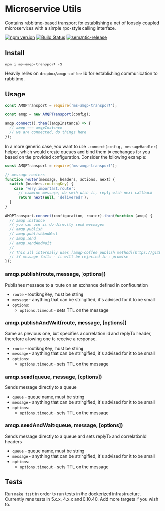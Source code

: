 # Microservice Utils

Contains rabbitmq-based transport for establishing a net of loosely coupled microservices with a simple rpc-style
calling interface.

[![npm version](https://badge.fury.io/js/ms-amqp-transport.svg)](https://badge.fury.io/js/ms-amqp-transport)
[![Build Status](https://semaphoreci.com/api/v1/makeomatic/ms-amqp-transport/branches/feat-node-6/shields_badge.svg)](https://semaphoreci.com/makeomatic/ms-amqp-transport)
[![semantic-release](https://img.shields.io/badge/%20%20%F0%9F%93%A6%F0%9F%9A%80-semantic--release-e10079.svg?style=flat-square)](https://github.com/semantic-release/semantic-release)

## Install

`npm i ms-amqp-transport -S`

Heavily relies on `dropbox/amqp-coffee` lib for establishing communication to rabbitmq.

## Usage

```js
const AMQPTransport = require('ms-amqp-transport');

const amqp = new AMQPTransport(config);

amqp.connect().then((amqpInstance) => {
  // amqp === amqpInstance
  // we are connected, do things here
});
```

In a more generic case, you want to use `.connect(config, messageHandler)` helper, which would create queues and bind them to exchanges for you
based on the provided configuration.
Consider the following example:

```js
const AMQPTransport = require('ms-amqp-transport');

// message routers
function router(message, headers, actions, next) {
  switch (headers.routingKey) {
    case 'very.important.route':
      // examine message, do smth with it, reply with next callback
      return next(null, 'delivered!');
  }
}

AMQPTransport.connect(configuration, router).then(function (amqp) {
  // amqp instance
  // you can use it do directly send messages
  // amqp.publish
  // amqp.publishAndWait
  // amqp.send
  // amqp.sendAndWait
  //
  // This all internally uses [amqp-coffee publish method](https://github.com/dropbox/amqp-coffee#connectionpublishexchange-routingkey-data-publishoptions-callback)
  // If message fails - it will be rejected in a promise
});
```

### amqp.publish(route, message, [options])

Publishes message to a route on an exchange defined in configuration

* `route` - routikngKey, must be string
* `message` - anything that can be stringified, it's advised for it to be small
* `options`:
  * `options.timeout` - sets TTL on the message

### amqp.publishAndWait(route, message, [options])

Same as previous one, but specifies a correlation id and replyTo header, therefore allowing one
to receive a response.

* `route` - routikngKey, must be string
* `message` - anything that can be stringified, it's advised for it to be small
* `options`:
  * `options.timeout` - sets TTL on the message

### amqp.send(queue, message, [options])

Sends message directly to a queue

* `queue` - queue name, must be string
* `message` - anything that can be stringified, it's advised for it to be small
* `options`:
  * `options.timeout` - sets TTL on the message

### amqp.sendAndWait(queue, message, [options])

Sends message directly to a queue and sets replyTo and correlationId headers

* `queue` - queue name, must be string
* `message` - anything that can be stringified, it's advised for it to be small
* `options`:
  * `options.timeout` - sets TTL on the message

## Tests

Run `make test` in order to run tests in the dockerized infrastructure. Currently runs tests in 5.x.x, 4.x.x and 0.10.40.
Add more targets if you wish to.
